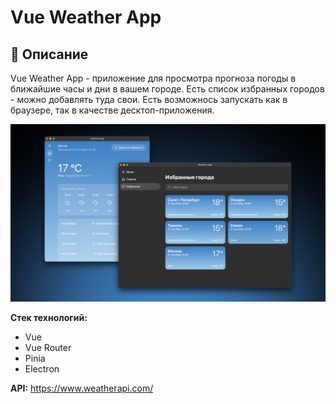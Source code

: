 # Vue Weather App

## 📌 Описание

Vue Weather App - приложение для просмотра прогноза погоды в ближайшие часы и дни в вашем городе. Есть список избранных городов - можно добавлять туда свои. Есть возможнось запускать как в браузере, так в качестве десктоп-приложения.

![Preview](preview.png)

**Стек технологий:**

- Vue
- Vue Router
- Pinia
- Electron

**API:** https://www.weatherapi.com/
